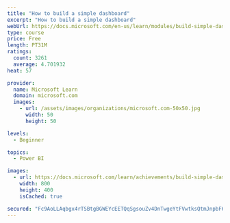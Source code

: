 ```yaml
---
title: "How to build a simple dashboard"
excerpt: "How to build a simple dashboard"
webUrl: https://docs.microsoft.com/en-us/learn/modules/build-simple-dashboard/
type: course
price: Free
length: PT31M
ratings:
  count: 3261
  average: 4.701932
heat: 57

provider:
  name: Microsoft Learn
  domain: microsoft.com
  images:
    - url: /assets/images/organizations/microsoft.com-50x50.jpg
      width: 50
      height: 50

levels:
  - Beginner

topics:
  - Power BI

images:
  - url: https://docs.microsoft.com/learn/achievements/build-simple-dashboard-social.png
    width: 800
    height: 400
    isCached: true

secured: "Fc9AoLLAqbgx4rTSBtgBGWEYcEETQqSgsouZv4DnTwgeYtFVwtksQtmJnpbF6FLhn9v4PoOI3l1h9QKZW2U8LJlWd4FGwBYVPy4MwdQNMbin0oAyTP6d7lRy8teGkt7BvLvjeeOIb37dRYvQVHuXa80aPBlqsl7oowDNV8gqic5F051Z0yjS9bpkaMOWIyjS1JQis7rQ5O/21kFmNDFcSTpysTehgcX1+MgTitZB84TG/FsYfXEquOvjYo6r0e15MHV2J7p743KCXaJYnNnAMVeUyzMVtn0J3PY3lm+C/zcSY3J/YoxGQKEErEbGJJNMDqkDf84flgP7q7ShaFGEJd92fx4KFnOG/j5JBXunKmM2JSZa6bsYzWuAgoRW7NsdSwCNkAyBeQg8Kyr5pRN3z5Xjbg/Ufah2UO1lklVfpEI=;edxN3K57qthdYFGQMVHw2A=="
---
```


